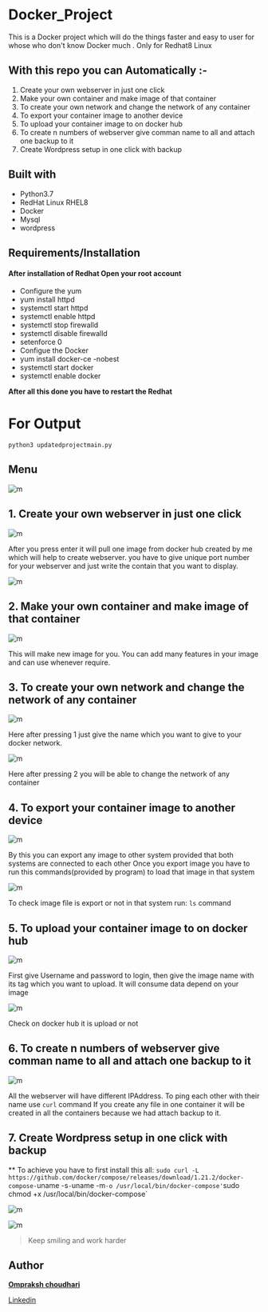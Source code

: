 # Docker_Project
This is a Docker project which will do the things faster and easy to user for whose who don't know Docker much .
Only for Redhat8 Linux

## With this repo you can Automatically :-
   
   1. Create your own webserver in just one click 
   2. Make your own container and make image of that container
   3. To create your own network and  change the network of any container
   4. To export your container image to another device
   5. To upload  your container image to on docker hub
   6. To create n numbers of webserver give comman name to all and attach one backup to it
   7. Create Wordpress setup in one click with backup

## Built with
- Python3.7
- RedHat Linux RHEL8
- Docker
- Mysql
- wordpress

## Requirements/Installation
#### After installation of Redhat Open your root account 
   - Configure the yum 
   - yum install httpd
   - systemctl start httpd 
   - systemctl enable httpd
   - systemctl stop firewalld
   - systemctl disable firewalld
   - setenforce 0
   - Configue the Docker 
   - yum install docker-ce -nobest
   - systemctl start docker
   - systemctl enable docker

**After all this done you have to restart the Redhat**
# For Output
```
python3 updatedprojectmain.py
```

## Menu 
  
  ![m](Welcome.png)

## 1. Create your own webserver in just one click 
  
  ![m](press1.png)
  
  After you press enter it will pull one image from docker hub created by me which will help to create
  webserver. 
  you have to give unique port number for your webserver and just write the contain that you want to display.  
  
  ![m](output1.png)

## 2. Make your own container and make image of that container
  
  ![m](press2.png)  
  
  This will make new image for you.
  You can add many features in your image and can use whenever require. 

## 3. To create your own network and  change the network of any container
  
  ![m](press3a.png) 
  
  Here after pressing 1 just give the name which you want to give to your docker network.
  
  ![m](press3b.png)  
  
  Here after pressing 2 you will be able to change the network of any container
  
## 4. To export your container image to another device  
  
  ![m](press4.png)
  
  By this you can export any image to other system provided that both systems are connected to each other 
  Once you export image you have to run this commands(provided by program) to load that image in that system  
  
  ![m](output4.png)
  
  To check image file is export or not in that system run: `ls` command
  
## 5. To upload  your container image to on docker hub
  ![m](press5.png)
  
  First give Username and password to login, then give the image name with its tag which you want to upload.
  It will consume data depend on your image
  
  ![m](output5.png)     
  
  Check on docker hub it is upload or not

##  6. To create n numbers of webserver give comman name to all and attach one backup to it
  
  ![m](press6.png) 
  
  All the webserver will have different IPAddress. 
  To ping each other with their name use `curl` command 
  If you create any file in one container it will be created in all the containers because we had attach backup to it. 

## 7. Create Wordpress setup in one click with backup
  
  ** To achieve you have to first install this all:
     `sudo curl -L https://github.com/docker/compose/releases/download/1.21.2/docker-compose-`uname -s`-`uname -m` -o /usr/local/bin/docker-compose'
     `sudo chmod +x /usr/local/bin/docker-compose`       
                     
  ![m](press7.png)
  
  ![m](output7.png)
  

>Keep smiling and work harder  
  
## Author
[**Ompraksh choudhari**](https://github.com/Omprakash50)
   
   [Linkedin](https://www.linkedin.com/in/omprakash-choudhari-252027196)

